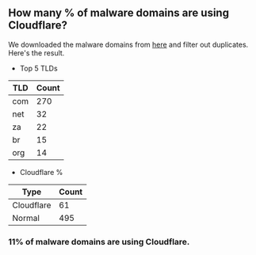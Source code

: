 ## How many % of malware domains are using Cloudflare?


We downloaded the malware domains from [here](https://urlhaus.abuse.ch) and filter out duplicates.
Here's the result.


[//]: # (start replacement)


- Top 5 TLDs

| TLD | Count |
| --- | --- |
| com | 270 |
| net | 32 |
| za | 22 |
| br | 15 |
| org | 14 |


- Cloudflare %

| Type | Count |
| --- | --- |
| Cloudflare | 61 |
| Normal | 495 |


### 11% of malware domains are using Cloudflare.